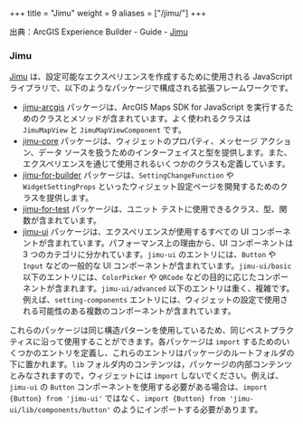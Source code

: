 +++
title = "Jimu"
weight = 9
aliases = ["/jimu/"]
+++

出典：ArcGIS Experience Builder - Guide - [Jimu](https://developers.arcgis.com/experience-builder/guide/core-concepts/jimu/)

### Jimu

[Jimu](https://developers.arcgis.com/experience-builder/api-reference/) は、設定可能なエクスペリエンスを作成するために使用される JavaScript ライブラリで、以下のようなパッケージで構成される拡張フレームワークです。

- [jimu-arcgis](https://developers.arcgis.com/experience-builder/api-reference/jimu-arcgis/) パッケージは、ArcGIS Maps SDK for JavaScript を実行するためのクラスとメソッドが含まれています。よく使われるクラスは `JimuMapView` と `JimuMapViewComponent` です。
- [jimu-core](https://developers.arcgis.com/experience-builder/api-reference/jimu-core/) パッケージは、ウィジェットのプロパティ、メッセージ アクション、データ ソースを扱うためのインターフェイスと型を提供します。また、エクスペリエンスを通じて使用されるいくつかのクラスも定義しています。
- [jimu-for-builder](https://developers.arcgis.com/experience-builder/api-reference/jimu-for-builder/) パッケージは、`SettingChangeFunction` や `WidgetSettingProps` といったウィジェット設定ページを開発するためのクラスを提供します。
- [jimu-for-test](https://developers.arcgis.com/experience-builder/api-reference/jimu-for-test/) パッケージは、ユニット テストに使用できるクラス、型、関数が含まれています。
- [jimu-ui](https://developers.arcgis.com/experience-builder/api-reference/jimu-ui/) パッケージは、エクスペリエンスが使用するすべての UI コンポーネントが含まれています。パフォーマンス上の理由から、UI コンポーネントは 3 つのカテゴリに分かれています。`jimu-ui` のエントリには、`Button` や `Input` などの一般的な UI コンポーネントが含まれています。`jimu-ui/basic` 以下のエントリには、`ColorPicker` や `QRCode` などの目的に応じたコンポーネントが含まれます。`jimu-ui/advanced` 以下のエントリは重く、複雑です。例えば、`setting-components` エントリには、ウィジェットの設定で使用される可能性のある複数のコンポーネントが含まれています。
<!-- - `jimu-layouts` パッケージは、レイアウト ウィジェットのための、一般的な実装が含まれています。 -->

これらのパッケージは同じ構造パターンを使用しているため、同じベストプラクティスに沿って使用することができます。各パッケージは `import` するためのいくつかのエントリを定義し、これらのエントリはパッケージのルートフォルダの下に置かれます。`lib` フォルダ内のコンテンツは，パッケージの内部コンテンツとみなされますので，ウィジェットには `import` しないでください。例えば、`jimu-ui` の `Button` コンポーネントを使用する必要がある場合は、`import {Button} from 'jimu-ui'` ではなく、`import {Button} from 'jimu-ui/lib/components/button'` のようにインポートする必要があります。